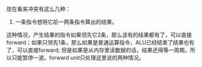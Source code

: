现在看来冲突有这么几种：

1. 一条指令想用它前一两条指令算出的结果。

这种情况，产生结果的指令如果领先它2条，那么该有的结果都有了，可以直接forward；如果只领先1条，那么如果是普通运算指令，ALU已经结束了结果也有了，可以直接forward; 但是如果是从内存里读数据的话，结果还得等一周期，所以只能暂停一波。forward unit只处理这里说的两种情况。


